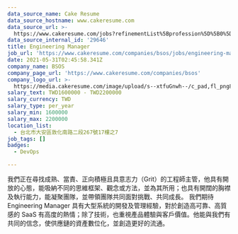 ```yaml
---
data_source_name: Cake Resume
data_source_hostname: www.cakeresume.com
data_source_url: >-
  https://www.cakeresume.com/jobs?refinementList%5Bprofession%5D%5B0%5D=tech_devops&refi[…]5D=per_year&range%5Bsalary_range%5D%5Bmin%5D=1000000&page=2
data_source_internal_id: '29646'
title: Engineering Manager
job_url: 'https://www.cakeresume.com/companies/bsos/jobs/engineering-manager-574fb8'
date: 2021-05-31T02:45:58.341Z
company_name: BSOS
company_page_url: 'https://www.cakeresume.com/companies/bsos'
company_logo_url: >-
  https://media.cakeresume.com/image/upload/s--xtfuGnwh--/c_pad,fl_png8,h_200,w_200/v1611741846/kfc1y2yjs9812ikaqtlz.png
salary_text: TWD1600000 - TWD2200000
salary_currency: TWD
salary_type: per_year
salary_min: 1600000
salary_max: 2200000
location_list:
  - 台北市大安區敦化南路二段267號17樓之7
job_tags: []
badges:
  - DevOps

---
```


我們正在尋找成熟、當責、正向積極且具意志力（Grit）的工程師主管，他具有開放的心態，能吸納不同的思維框架、觀念或方法，並為其所用；也具有開闊的胸襟及執行能力，能凝聚團隊，並帶領團隊共同面對挑戰、共同成長。 我們期待 Engineering Manager 具有大型系統的開發及管理經驗，對於創造高可靠、高質感的 SaaS 有高度的熱情；除了技術，也重視產品體驗與客戶價值。他能與我們有共同的信念，使供應鏈的資產數位化，並創造更好的流通。